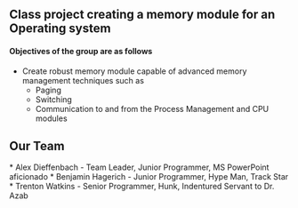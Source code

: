 <h2> Class project creating a memory module for an Operating system </h2>

<h4> Objectives of the group are as follows </h4>

* Create robust memory module capable of advanced memory management techniques such as 
    * Paging
    * Switching
    * Communication to and from the Process Management and CPU modules 

<h2> Our Team </h2>
* Alex Dieffenbach - Team Leader, Junior Programmer, MS PowerPoint aficionado
* Benjamin Hagerich - Junior Programmer, Hype Man, Track Star
* Trenton Watkins - Senior Programmer, Hunk, Indentured Servant to Dr. Azab
